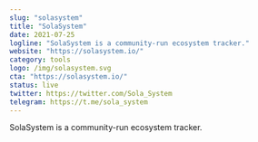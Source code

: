 ```yaml
---
slug: "solasystem"
title: "SolaSystem"
date: 2021-07-25
logline: "SolaSystem is a community-run ecosystem tracker."
website: "https://solasystem.io/"
category: tools
logo: /img/solasystem.svg
cta: "https://solasystem.io/"
status: live
twitter: https://twitter.com/Sola_System
telegram: https://t.me/sola_system
---
```


SolaSystem is a community-run ecosystem tracker.
